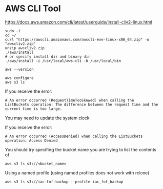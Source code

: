 # AWS CLI Tool

  https://docs.aws.amazon.com/cli/latest/userguide/install-cliv2-linux.html
  
    sudo -i
    cd ~/
    curl "https://awscli.amazonaws.com/awscli-exe-linux-x86_64.zip" -o "awscliv2.zip"
    unzip awscliv2.zip
    ./aws/install
    # or specify install dir and binary dir
    ./aws/install -i /usr/local/aws-cli -b /usr/local/bin
    
    aws --version
    
    aws configure
    aws s3 ls

  If you receive the error:
  
    # An error occurred (RequestTimeTooSkewed) when calling the ListBuckets operation: The difference between the request time and the current time is too large.

  You may need to update the system clock

  If you receive the error:
  
    # An error occurred (AccessDenied) when calling the ListBuckets operation: Access Denied
  
  You should try specifing the bucket name you are trying to list the contents of

    aws s3 ls s3://<bucket_name>
  
  Using a named profile (using named profiles does not work with rclone)
  
    aws s3 ls s3://iac-fof-backup --profile iac_fof_backup
